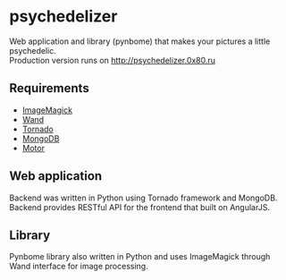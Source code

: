 psychedelizer
=============

Web application and library (pynbome) that makes your pictures a little psychedelic.  
Production version runs on http://psychedelizer.0x80.ru

## Requirements
* [ImageMagick](http://imagemagick.org/)
* [Wand](http://wand-py.org/)
* [Tornado](http://tornadoweb.org)
* [MongoDB](http://www.mongodb.org)
* [Motor](http://motor.readthedocs.org/en/stable/)

## Web application
Backend was written in Python using Tornado framework and MongoDB. Backend provides RESTful API for the frontend that built on AngularJS.

## Library
Pynbome library also written in Python and uses ImageMagick through Wand interface for image processing.
